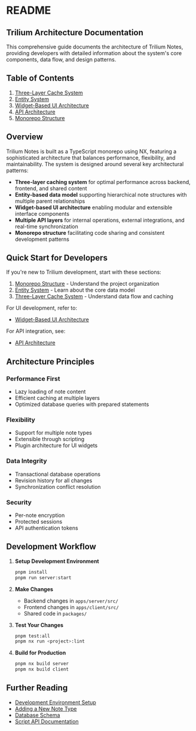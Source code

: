 # README
## Trilium Architecture Documentation

This comprehensive guide documents the architecture of Trilium Notes, providing developers with detailed information about the system's core components, data flow, and design patterns.

## Table of Contents

1.  [Three-Layer Cache System](Three-Layer-Cache-System.md)
2.  [Entity System](Entity-System.md)
3.  [Widget-Based UI Architecture](Widget-Based-UI-Architecture.md)
4.  [API Architecture](API-Architecture.md)
5.  [Monorepo Structure](Monorepo-Structure.md)

## Overview

Trilium Notes is built as a TypeScript monorepo using NX, featuring a sophisticated architecture that balances performance, flexibility, and maintainability. The system is designed around several key architectural patterns:

*   **Three-layer caching system** for optimal performance across backend, frontend, and shared content
*   **Entity-based data model** supporting hierarchical note structures with multiple parent relationships
*   **Widget-based UI architecture** enabling modular and extensible interface components
*   **Multiple API layers** for internal operations, external integrations, and real-time synchronization
*   **Monorepo structure** facilitating code sharing and consistent development patterns

## Quick Start for Developers

If you're new to Trilium development, start with these sections:

1.  [Monorepo Structure](Monorepo-Structure.md) - Understand the project organization
2.  [Entity System](Entity-System.md) - Learn about the core data model
3.  [Three-Layer Cache System](Three-Layer-Cache-System.md) - Understand data flow and caching

For UI development, refer to:

*   [Widget-Based UI Architecture](Widget-Based-UI-Architecture.md)

For API integration, see:

*   [API Architecture](API-Architecture.md)

## Architecture Principles

### Performance First

*   Lazy loading of note content
*   Efficient caching at multiple layers
*   Optimized database queries with prepared statements

### Flexibility

*   Support for multiple note types
*   Extensible through scripting
*   Plugin architecture for UI widgets

### Data Integrity

*   Transactional database operations
*   Revision history for all changes
*   Synchronization conflict resolution

### Security

*   Per-note encryption
*   Protected sessions
*   API authentication tokens

## Development Workflow

1.  **Setup Development Environment**
    
    ```sh
    pnpm install
    pnpm run server:start
    ```
2.  **Make Changes**
    
    *   Backend changes in `apps/server/src/`
    *   Frontend changes in `apps/client/src/`
    *   Shared code in `packages/`
3.  **Test Your Changes**
    
    ```sh
    pnpm test:all
    pnpm nx run <project>:lint
    ```
4.  **Build for Production**
    
    ```sh
    pnpm nx build server
    pnpm nx build client
    ```

## Further Reading

*   [Development Environment Setup](#root/tFVKyUp99QEc)
*   [Adding a New Note Type](#root/6aV1LKciq0CF)
*   [Database Schema](#root/eZcnGfMUmic0)
*   [Script API Documentation](#root/7Pp4moCrBVzA)